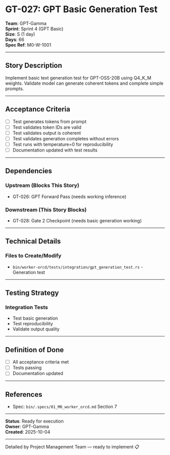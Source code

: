 # GT-027: GPT Basic Generation Test

**Team**: GPT-Gamma  
**Sprint**: Sprint 4 (GPT Basic)  
**Size**: S (1 day)  
**Days**: 66  
**Spec Ref**: M0-W-1001

---

## Story Description

Implement basic text generation test for GPT-OSS-20B using Q4_K_M weights. Validate model can generate coherent tokens and complete simple prompts.

---

## Acceptance Criteria

- [ ] Test generates tokens from prompt
- [ ] Test validates token IDs are valid
- [ ] Test validates output is coherent
- [ ] Test validates generation completes without errors
- [ ] Test runs with temperature=0 for reproducibility
- [ ] Documentation updated with test results

---

## Dependencies

### Upstream (Blocks This Story)
- GT-026: GPT Forward Pass (needs working inference)

### Downstream (This Story Blocks)
- GT-028: Gate 2 Checkpoint (needs basic generation working)

---

## Technical Details

### Files to Create/Modify
- `bin/worker-orcd/tests/integration/gpt_generation_test.rs` - Generation test

---

## Testing Strategy

### Integration Tests
- Test basic generation
- Test reproducibility
- Validate output quality

---

## Definition of Done

- [ ] All acceptance criteria met
- [ ] Tests passing
- [ ] Documentation updated

---

## References

- Spec: `bin/.specs/01_M0_worker_orcd.md` Section 7

---

**Status**: Ready for execution  
**Owner**: GPT-Gamma  
**Created**: 2025-10-04

---
Detailed by Project Management Team — ready to implement 📋
